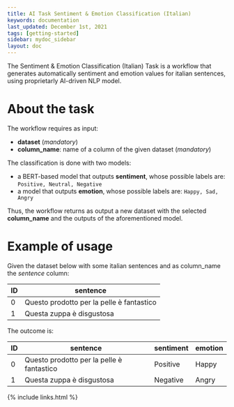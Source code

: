 ```yaml
---
title: AI Task Sentiment & Emotion Classification (Italian)
keywords: documentation
last_updated: December 1st, 2021
tags: [getting-started]
sidebar: mydoc_sidebar
layout: doc
---
```


The Sentiment & Emotion Classification (Italian) Task is a workflow that generates automatically sentiment and emotion values for italian sentences, using proprietarly AI-driven NLP model.


# About the task #

The workflow requires as input:
- **dataset** (*mandatory*)
- **column_name**: name of a column of the given dataset (*mandatory*)

The classification is done with two models:
- a BERT-based model that outputs **sentiment**, whose possible labels are: ```Positive, Neutral, Negative```
- a model that outputs **emotion**, whose possible labels are: ```Happy, Sad, Angry```

Thus, the workflow returns as output a new dataset with the selected **column_name** and the outputs of the aforementioned model.

# Example of usage #

Given the dataset below with some italian sentences and as column_name the *sentence* column:

|ID|sentence|
|--|-------------|
|0|Questo prodotto per la pelle è fantastico|
|1|Questa zuppa è disgustosa|

The outcome is:

|ID|sentence|sentiment|emotion|
|--|-------------|-|-|
|0 |Questo prodotto per la pelle è fantastico|Positive|Happy|
|1 |Questa zuppa è disgustosa|Negative|Angry|

{% include links.html %}
